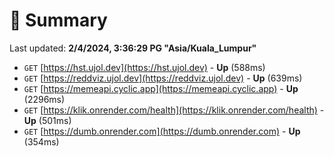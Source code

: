 # 📖 Summary
Last updated: **2/4/2024, 3:36:29 PG "Asia/Kuala_Lumpur"**

- `GET` [https://hst.ujol.dev](https://hst.ujol.dev) - **Up** (588ms)
- `GET` [https://reddviz.ujol.dev](https://reddviz.ujol.dev) - **Up** (639ms)
- `GET` [https://memeapi.cyclic.app](https://memeapi.cyclic.app) - **Up** (2296ms)
- `GET` [https://klik.onrender.com/health](https://klik.onrender.com/health) - **Up** (501ms)
- `GET` [https://dumb.onrender.com](https://dumb.onrender.com) - **Up** (354ms)
